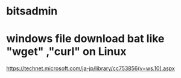# bitsadmin
# windows file download bat like "wget" ,"curl" on Linux
https://technet.microsoft.com/ja-jp/library/cc753856(v=ws.10).aspx

